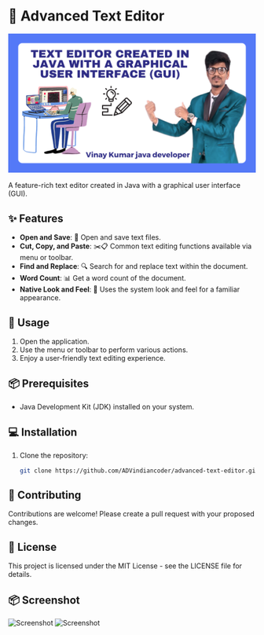 # 📝 Advanced Text Editor

![GitHub Logo](topic.png)

A feature-rich text editor created in Java with a graphical user interface (GUI).

## ✨ Features

- **Open and Save**: 📂 Open and save text files.
- **Cut, Copy, and Paste**: ✂️📋 Common text editing functions available via menu or toolbar.
- **Find and Replace**: 🔍 Search for and replace text within the document.
- **Word Count**: 📊 Get a word count of the document.
- **Native Look and Feel**: 💼 Uses the system look and feel for a familiar appearance.

## 🚀 Usage

1. Open the application.
2. Use the menu or toolbar to perform various actions.
3. Enjoy a user-friendly text editing experience.

## 📦 Prerequisites

- Java Development Kit (JDK) installed on your system.

## 💻 Installation

1. Clone the repository:

   ```bash
   git clone https://github.com/ADVindiancoder/advanced-text-editor.git

## 🤝 Contributing
Contributions are welcome! Please create a pull request with your proposed changes.

## 📜 License
This project is licensed under the MIT License - see the LICENSE file for details.

## 📦 Screenshot
![Screenshot](https://github.com/ADVindiancoder/Advanced-Text-Editor/blob/main/Screenshot/Screenshot%20(88).png)
![Screenshot](https://github.com/ADVindiancoder/Advanced-Text-Editor/blob/main/Screenshot/Screenshot%20(89).png)

